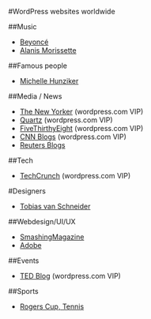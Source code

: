 #WordPress websites worldwide

##Music
- [Beyoncé](http://www.beyonce.com/)
- [Alanis Morissette](http://alanis.com/)

##Famous people
- [Michelle Hunziker](http://www.michellehunziker.it/en)

##Media / News
- [The New Yorker](http://www.newyorker.com/) (wordpress.com VIP)
- [Quartz](http://qz.com/) (wordpress.com VIP)
- [FiveThirthyEight](http://fivethirtyeight.com/) (wordpress.com VIP)
- [CNN Blogs](http://edition.cnn.com/exchange/blogs/index.html) (wordpress.com VIP)
- [Reuters Blogs](http://blogs.reuters.com/us/)

##Tech
- [TechCrunch](http://techcrunch.com/) (wordpress.com VIP)

#Designers
- [Tobias van Schneider](http://www.vanschneider.com/blog/)

##Webdesign/UI/UX
- [SmashingMagazine](http://smashingmag.com/)
- [Adobe](http://blogs.adobe.com/)

##Events
- [TED Blog](http://blog.ted.com/) (wordpress.com VIP)

##Sports
- [Rogers Cup, Tennis](http://www.rogerscup.com/)